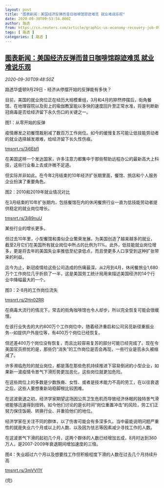 ```yaml
---
layout: post
title: "图表新闻：美国经济反弹而昔日咖啡馆踪迹难觅 就业难说乐观"
date: 2020-09-30T09:53:54.000Z
author: 路透
from: https://cn.reuters.com/article/graphic-us-economy-recovery-job-0930-idCNKBS26L1QR
tags: [ 路透 ]
categories: [ 路透 ]
---
```

<!--1601459634000-->
[图表新闻：美国经济反弹而昔日咖啡馆踪迹难觅 就业难说乐观](https://cn.reuters.com/article/graphic-us-economy-recovery-job-0930-idCNKBS26L1QR)
------

<div>
<div><i>2020-09-30T09:48:50Z</i></div><p>路透华盛顿9月29日 - 经济从停摆开始的反弹能有多快？</p><p>目前，美国的就业岗位正在经历大规模重组，3月和4月的猝然停摆后，街角餐馆、在地理容院以及街上的瑜伽教室能以多快的速度回升至正常水准，将是判断新冠病毒是否给经济留下永久伤口的关键之一。</p><p>图1：从零开始的反弹</p><p>疫情爆发之初餐馆裁削减了数百万工作岗位。如今的缓慢复苏可能让低技能劳动者的就业选择越发艰难，给经济留下长久性伤痕。</p><p><a href="https://tmsnrt.rs/3j6EbfI">tmsnrt.rs/3j6EbfI</a></p><p>在美国这样一个发达国家，许多注意力都集中于那些帮助远程办公的最新高大上科技，这些行业看上去或许微不足道。</p><p>但实际并非如此。在今年2月结束的10年经济扩张期里面，餐馆、旅店和个人服务企业扮演了重要角色。</p><p>图2：2010和2019年就业情况对比</p><p>在3月结束的10年扩张期内，包括餐馆在内的休闲餐旅行业一直为低技能劳动者提供稳定的就业岗位增长。</p><p><a href="https://tmsnrt.rs/3j89nuU">tmsnrt.rs/3j89nuU</a></p><p>某些行业的增长更多。</p><p>但过去10年里，小型餐馆和类似企业繁荣发展，为美国创造了越来越多的就业，截至2月它们在美国所有就业岗位中所占的比例为11%。此外，低技能就业岗位增多，更是将去年的美国失业率推低至纪录低点，而且使更多人口享受到这种扩张带来的利益。</p><p>迄今为止，新冠疫情给这些公司造成的伤痛最深。从2月到4月，休闲餐旅业1,680万个工作岗位几乎折损了一半，这是美国劳工统计局用来描述美国经济的14个行业中降幅最大的一个。</p><p>图3：2-8月的工作岗位流失</p><p><a href="https://tmsnrt.rs/2Hn02RR">tmsnrt.rs/2Hn02RR</a></p><p>在病毒大流行的情况下，常去的街角咖啡馆也令人却步，所以完全恢复可能会很缓慢。</p><p>在该行业失去的大约800万个工作岗位中，随着经济重启和公司另觅新径重振业务--如提供户外座位等，有400万个岗位已经恢复。</p><p>但还差400万个岗位没有恢复，而且比较容易复苏的部分可能已经完成了。现在令美国官员担忧的是，那些仍“消失”的工作岗位是否会再现，一些行业是否永久被缩减了。</p><p>许多濒临危险的就业岗位，都是落在那些危机持续推进下容易倒闭的小型企业，如果新一波疫情令景气下滑形势更加恶化，这些岗位就更加危险。</p><p>在这些岗位上的多数是少数族裔、女性、或者是技术能力不高的劳工，在以往衰退之后，这些人要想重新站稳脚根比较困难。</p><p>在这波衰退之初，经济学家期望这场因公共卫生危机而导致经济休眠的独特景气滑坡能够迅速得到扭转。如今他们讨论的是长时间“岗位重置冲击”的风险，劳工们正努力保住饭碗、转换行业、并重拾他们的地位。</p><p>经济学家在关注不同的群体，以了伤害可能会有多深多久。当中最能说明问题严重性的就是失业六个月或以上的人数、以及因为怯志等因素减少寻找工作的人数。</p><p>在这波景气下滑的起初几个月，这两个群体的人数已经增加五成，8月时达到360万人，是2007-2009年衰退期间增加速度的三倍。</p><p>图4：失业超过六个月以及想要找工作但积极程度下滑的人数在过去几个月持续升高</p><p><a href="https://tmsnrt.rs/3mVVl1Y">tmsnrt.rs/3mVVl1Y</a></p><p>(完)</p>
</div>
